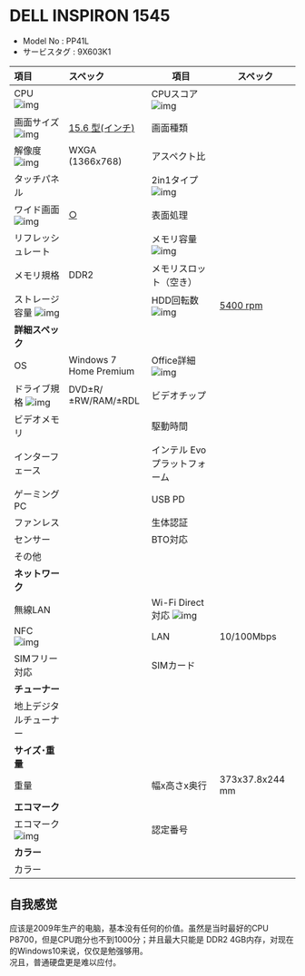 # DELL INSPIRON 1545

- Model No : PP41L
- サービスタグ : 9X603K1

| 項目                                                         | スペック                                                     | 項目                                                         | スペック                                                     |
| :----------------------------------------------------------- | :----------------------------------------------------------- | ------------------------------------------------------------ | ------------------------------------------------------------ |
| CPU ![img](https://img1.kakaku.k-img.com/images/balloonhelp/explain_icn.gif) |                                                              | CPUスコア ![img](https://img1.kakaku.k-img.com/images/balloonhelp/explain_icn.gif) |                                                              |
| 画面サイズ ![img](https://img1.kakaku.k-img.com/images/balloonhelp/explain_icn.gif) | [15.6 型(インチ)](javascript:void(0);)                       | 画面種類                                                     |                                                              |
| 解像度 ![img](https://img1.kakaku.k-img.com/images/balloonhelp/explain_icn.gif) | WXGA (1366x768)                                              | アスペクト比                                                 |                                                              |
| タッチパネル                                                 |                                                              | 2in1タイプ ![img](https://img1.kakaku.k-img.com/images/balloonhelp/explain_icn.gif) |                                                              |
| ワイド画面 ![img](https://img1.kakaku.k-img.com/images/balloonhelp/explain_icn.gif) | [○](https://kakaku.com/pc/note-pc/itemlist.aspx?pdf_Spec001=1) | 表面処理                                                     |                                                              |
| リフレッシュレート                                           |                                                              | メモリ容量 ![img](https://img1.kakaku.k-img.com/images/balloonhelp/explain_icn.gif) |                                                              |
| メモリ規格                                                   | DDR2                                                         | メモリスロット（空き）                                       |                                                              |
| ストレージ容量 ![img](https://img1.kakaku.k-img.com/images/balloonhelp/explain_icn.gif) |                                                              | HDD回転数 ![img](https://img1.kakaku.k-img.com/images/balloonhelp/explain_icn.gif) | [5400 rpm](https://kakaku.com/pc/note-pc/itemlist.aspx?pdf_Spec207=5400) |
| **詳細スペック**                                             |                                                              |                                                              |                                                              |
| OS                                                           | Windows 7 Home Premium                                       | Office詳細 ![img](https://img1.kakaku.k-img.com/images/balloonhelp/explain_icn.gif) |                                                              |
| ドライブ規格 ![img](https://img1.kakaku.k-img.com/images/balloonhelp/explain_icn.gif) | DVD±R/±RW/RAM/±RDL                                           | ビデオチップ                                                 |                                                              |
| ビデオメモリ                                                 |                                                              | 駆動時間                                                     |                                                              |
| インターフェース                                             |                                                              | インテル Evoプラットフォーム                                 |                                                              |
| ゲーミングPC                                                 |                                                              | USB PD                                                       |                                                              |
| ファンレス                                                   |                                                              | 生体認証                                                     |                                                              |
| センサー                                                     |                                                              | BTO対応                                                      |                                                              |
| その他                                                       |                                                              |                                                              |                                                              |
| **ネットワーク**                                             |                                                              |                                                              |                                                              |
| 無線LAN                                                      |                                                              | Wi-Fi Direct対応 ![img](https://img1.kakaku.k-img.com/images/balloonhelp/explain_icn.gif) |                                                              |
| NFC ![img](https://img1.kakaku.k-img.com/images/balloonhelp/explain_icn.gif) |                                                              | LAN                                                          | 10/100Mbps                                                   |
| SIMフリー対応                                                |                                                              | SIMカード                                                    |                                                              |
| **チューナー**                                               |                                                              |                                                              |                                                              |
| 地上デジタルチューナー                                       |                                                              |                                                              |                                                              |
| **サイズ･重量**                                              |                                                              |                                                              |                                                              |
| 重量                                                         |                                                              | 幅x高さx奥行                                                 | 373x37.8x244 mm                                              |
| **エコマーク**                                               |                                                              |                                                              |                                                              |
| エコマーク ![img](https://img1.kakaku.k-img.com/images/balloonhelp/explain_icn.gif) |                                                              | 認定番号                                                     |                                                              |
| **カラー**                                                   |                                                              |                                                              |                                                              |
| カラー                                                       |                                                              |                                                              |                                                              |



## 自我感觉

应该是2009年生产的电脑，基本没有任何的价值。虽然是当时最好的CPU P8700，但是CPU跑分也不到1000分；并且最大只能是 DDR2 4GB内存，对现在的Windows10来说，仅仅是勉强够用。  
况且，普通硬盘更是难以应付。